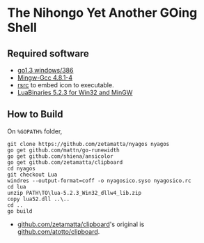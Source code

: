 The Nihongo Yet Another GOing Shell
===================================

Required software
-----------------

* [go1.3 windows/386](http://golang.org)
* [Mingw-Gcc 4.8.1-4](http://mingw.org)
* [rsrc](https://github.com/akavel/rsrc) to embed icon to executable.
* [LuaBinaries 5.2.3 for Win32 and MinGW](http://luabinaries.sourceforge.net/index.html)

How to Build
------------

On `%GOPATH%` folder,

    git clone https://github.com/zetamatta/nyagos nyagos
    go get github.com/mattn/go-runewidth
    go get github.com/shiena/ansicolor 
    go get github.com/zetamatta/clipboard 
    cd nyagos
    git checkout Lua
    windres --output-format=coff -o nyagosico.syso nyagosico.rc
    cd lua
    unzip PATH\TO\lua-5.2.3_Win32_dllw4_lib.zip 
    copy lua52.dll ..\..
    cd ..
    go build

* [github.com/zetamatta/clipboard](http://github.com/zetamatta/clipboard)'s original is [github.com/atotto/clipboard](https://github.com/atotto/clipboard).
